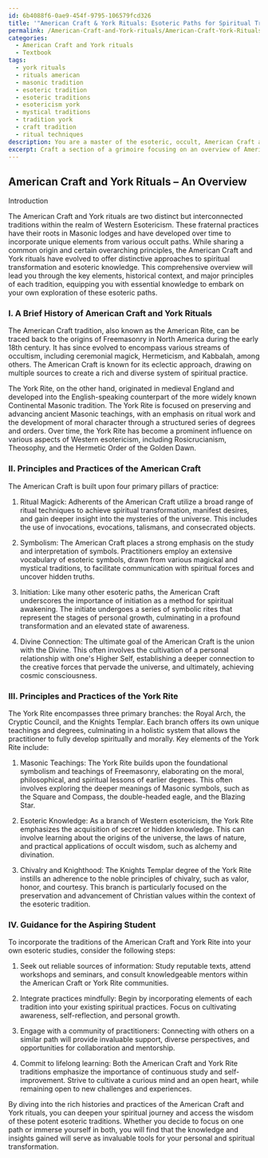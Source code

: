 ```yaml
---
id: 6b4088f6-0ae9-454f-9795-106579fcd326
title: '"American Craft & York Rituals: Esoteric Paths for Spiritual Transformation"'
permalink: /American-Craft-and-York-rituals/American-Craft-York-Rituals-Esoteric-Paths-for-Spiritual-Transformation/
categories:
  - American Craft and York rituals
  - Textbook
tags:
  - york rituals
  - rituals american
  - masonic tradition
  - esoteric tradition
  - esoteric traditions
  - esotericism york
  - mystical traditions
  - tradition york
  - craft tradition
  - ritual techniques
description: You are a master of the esoteric, occult, American Craft and York rituals and education, you have written many textbooks on the subject in ways that provide students with rich and deep understanding of the subject. You are being asked to write textbook-like sections on a topic and you do it with full context, explainability, and reliability in accuracy to the true facts of the topic at hand, in a textbook style that a student would easily be able to learn from, in a rich, engaging, and contextual way. Always include relevant context (such as formulas and history), related concepts, and in a way that someone can gain deep insights from.
excerpt: Craft a section of a grimoire focusing on an overview of American Craft and York rituals, delving into the history, key elements, and notable differences between the two. Provide a detailed explanation of the major principles and practices within each tradition, as well as guidance on how a student can begin to explore and incorporate these traditions into their own occult studies.
---
```


## American Craft and York Rituals – An Overview

Introduction

The American Craft and York rituals are two distinct but interconnected traditions within the realm of Western Esotericism. These fraternal practices have their roots in Masonic lodges and have developed over time to incorporate unique elements from various occult paths. While sharing a common origin and certain overarching principles, the American Craft and York rituals have evolved to offer distinctive approaches to spiritual transformation and esoteric knowledge. This comprehensive overview will lead you through the key elements, historical context, and major principles of each tradition, equipping you with essential knowledge to embark on your own exploration of these esoteric paths.

### I. A Brief History of American Craft and York Rituals

The American Craft tradition, also known as the American Rite, can be traced back to the origins of Freemasonry in North America during the early 18th century. It has since evolved to encompass various streams of occultism, including ceremonial magick, Hermeticism, and Kabbalah, among others. The American Craft is known for its eclectic approach, drawing on multiple sources to create a rich and diverse system of spiritual practice.

The York Rite, on the other hand, originated in medieval England and developed into the English-speaking counterpart of the more widely known Continental Masonic tradition. The York Rite is focused on preserving and advancing ancient Masonic teachings, with an emphasis on ritual work and the development of moral character through a structured series of degrees and orders. Over time, the York Rite has become a prominent influence on various aspects of Western esotericism, including Rosicrucianism, Theosophy, and the Hermetic Order of the Golden Dawn.

### II. Principles and Practices of the American Craft

The American Craft is built upon four primary pillars of practice:

1. Ritual Magick: Adherents of the American Craft utilize a broad range of ritual techniques to achieve spiritual transformation, manifest desires, and gain deeper insight into the mysteries of the universe. This includes the use of invocations, evocations, talismans, and consecrated objects.

2. Symbolism: The American Craft places a strong emphasis on the study and interpretation of symbols. Practitioners employ an extensive vocabulary of esoteric symbols, drawn from various magickal and mystical traditions, to facilitate communication with spiritual forces and uncover hidden truths.

3. Initiation: Like many other esoteric paths, the American Craft underscores the importance of initiation as a method for spiritual awakening. The initiate undergoes a series of symbolic rites that represent the stages of personal growth, culminating in a profound transformation and an elevated state of awareness.

4. Divine Connection: The ultimate goal of the American Craft is the union with the Divine. This often involves the cultivation of a personal relationship with one's Higher Self, establishing a deeper connection to the creative forces that pervade the universe, and ultimately, achieving cosmic consciousness.

### III. Principles and Practices of the York Rite

The York Rite encompasses three primary branches: the Royal Arch, the Cryptic Council, and the Knights Templar. Each branch offers its own unique teachings and degrees, culminating in a holistic system that allows the practitioner to fully develop spiritually and morally. Key elements of the York Rite include:

1. Masonic Teachings: The York Rite builds upon the foundational symbolism and teachings of Freemasonry, elaborating on the moral, philosophical, and spiritual lessons of earlier degrees. This often involves exploring the deeper meanings of Masonic symbols, such as the Square and Compass, the double-headed eagle, and the Blazing Star.

2. Esoteric Knowledge: As a branch of Western esotericism, the York Rite emphasizes the acquisition of secret or hidden knowledge. This can involve learning about the origins of the universe, the laws of nature, and practical applications of occult wisdom, such as alchemy and divination.

3. Chivalry and Knighthood: The Knights Templar degree of the York Rite instills an adherence to the noble principles of chivalry, such as valor, honor, and courtesy. This branch is particularly focused on the preservation and advancement of Christian values within the context of the esoteric tradition.

### IV. Guidance for the Aspiring Student

To incorporate the traditions of the American Craft and York Rite into your own esoteric studies, consider the following steps:

1. Seek out reliable sources of information: Study reputable texts, attend workshops and seminars, and consult knowledgeable mentors within the American Craft or York Rite communities.

2. Integrate practices mindfully: Begin by incorporating elements of each tradition into your existing spiritual practices. Focus on cultivating awareness, self-reflection, and personal growth.

3. Engage with a community of practitioners: Connecting with others on a similar path will provide invaluable support, diverse perspectives, and opportunities for collaboration and mentorship.

4. Commit to lifelong learning: Both the American Craft and York Rite traditions emphasize the importance of continuous study and self-improvement. Strive to cultivate a curious mind and an open heart, while remaining open to new challenges and experiences.

By diving into the rich histories and practices of the American Craft and York rituals, you can deepen your spiritual journey and access the wisdom of these potent esoteric traditions. Whether you decide to focus on one path or immerse yourself in both, you will find that the knowledge and insights gained will serve as invaluable tools for your personal and spiritual transformation.

